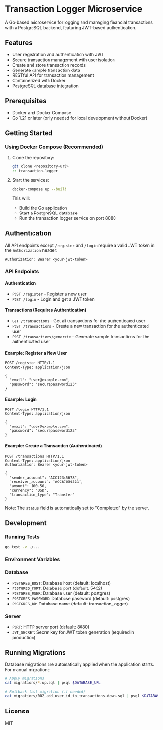 # Transaction Logger Microservice

A Go-based microservice for logging and managing financial transactions with a PostgreSQL backend, featuring JWT-based authentication.

## Features

- User registration and authentication with JWT
- Secure transaction management with user isolation
- Create and store transaction records
- Generate sample transaction data
- RESTful API for transaction management
- Containerized with Docker
- PostgreSQL database integration

## Prerequisites

- Docker and Docker Compose
- Go 1.21 or later (only needed for local development without Docker)

## Getting Started

### Using Docker Compose (Recommended)

1. Clone the repository:
   ```bash
   git clone <repository-url>
   cd transaction-logger
   ```

2. Start the services:
   ```bash
   docker-compose up --build
   ```

   This will:
   - Build the Go application
   - Start a PostgreSQL database
   - Run the transaction logger service on port 8080

## Authentication

All API endpoints except `/register` and `/login` require a valid JWT token in the `Authorization` header:

```
Authorization: Bearer <your-jwt-token>
```

### API Endpoints

#### Authentication
- `POST /register` - Register a new user
- `POST /login` - Login and get a JWT token

#### Transactions (Requires Authentication)
- `GET /transactions` - Get all transactions for the authenticated user
- `POST /transactions` - Create a new transaction for the authenticated user
- `POST /transactions/generate` - Generate sample transactions for the authenticated user

#### Example: Register a New User

```http
POST /register HTTP/1.1
Content-Type: application/json

{
  "email": "user@example.com",
  "password": "securepassword123"
}
```

#### Example: Login

```http
POST /login HTTP/1.1
Content-Type: application/json

{
  "email": "user@example.com",
  "password": "securepassword123"
}
```

#### Example: Create a Transaction (Authenticated)

```http
POST /transactions HTTP/1.1
Content-Type: application/json
Authorization: Bearer <your-jwt-token>

{
  "sender_account": "ACC12345678",
  "receiver_account": "ACC87654321",
  "amount": 100.50,
  "currency": "USD",
  "transaction_type": "Transfer"
}
```

Note: The `status` field is automatically set to "Completed" by the server.

## Development

### Running Tests

```bash
go test -v ./...
```

### Environment Variables

### Database
- `POSTGRES_HOST`: Database host (default: localhost)
- `POSTGRES_PORT`: Database port (default: 5432)
- `POSTGRES_USER`: Database user (default: postgres)
- `POSTGRES_PASSWORD`: Database password (default: postgres)
- `POSTGRES_DB`: Database name (default: transaction_logger)

### Server
- `PORT`: HTTP server port (default: 8080)
- `JWT_SECRET`: Secret key for JWT token generation (required in production)

## Running Migrations

Database migrations are automatically applied when the application starts. For manual migrations:

```bash
# Apply migrations
cat migrations/*.up.sql | psql $DATABASE_URL

# Rollback last migration (if needed)
cat migrations/002_add_user_id_to_transactions.down.sql | psql $DATABASE_URL
```

## License

MIT